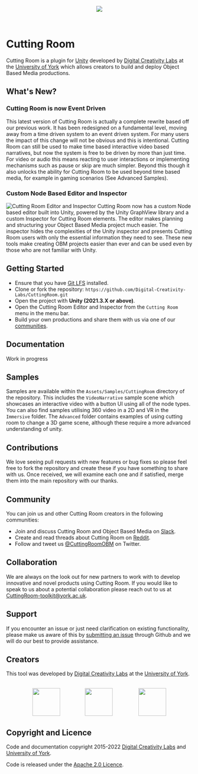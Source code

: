 <p align="center">
  <img src="https://user-images.githubusercontent.com/30237636/153431521-addef1a6-1031-4da9-827e-39013238c195.png"/>
</p>
</br>

# Cutting Room

Cutting Room is a plugin for [Unity](https://unity.com) developed by [Digital Creativity Labs](https://digitalcreativity.ac.uk/) at the [University of York](https://york.ac.uk) which allows creators to build and deploy Object Based Media productions.

## What's New?

### Cutting Room is now Event Driven
This latest version of Cutting Room is actually a complete rewrite based off our previous work. It has been redesigned on a fundamental level, moving away from a time driven system to an event driven system. For many users the impact of this change will not be obvious and this is intentional. Cutting Room can still be used to make time based interactive video based narratives, but now the system is free to be driven by more than just time. For video or audio this means reacting to user interactions or implementing mechanisms such as pause or skip are much simpler. Beyond this though it also unlocks the ability for Cutting Room to be used beyond time based media, for example in gaming scenarios (See Advanced Samples).

### Custom Node Based Editor and Inspector
![Cutting Room Editor and Inspector](Screenshots/CREditorAndInspector.png)
Cutting Room now has a custom Node based editor built into Unity, powered by the Unity GraphView library and a custom Inspector for Cutting Room elements. The editor makes planning and structuring your Object Based Media project much easier. The inspector hides the complexities of the Unity inspector and presents Cutting Room users with only the essential information they need to see. These new tools make creating OBM projects easier than ever and can be used even by those who are not familiar with Unity. 

## Getting Started

* Ensure that you have [Git LFS](https://git-lfs.github.com/) installed.
* Clone or fork the repository: `https://github.com/Digital-Creativity-Labs/CuttingRoom.git`
* Open the project with <b>Unity (2021.3.X or above)</b>.
* Open the Cutting Room Editor and Inspector from the `Cutting Room` menu in the menu bar.
* Build your own productions and share them with us via one of our [communities](https://github.com/Digital-Creativity-Labs/CuttingRoom#community).

## Documentation

Work in progress

## Samples

Samples are available within the `Assets/Samples/CuttingRoom` directory of the repository. This includes the `VideoNarrative` sample scene which showcases an interactive video with a button UI using all of the node types. You can also find samples utilising 360 video in a 2D and VR in the `Immersive` folder. The `Advanced` folder contains examples of using cutting room to change a 3D game scene, although these require a more advanced understanding of unity.

## Contributions

We love seeing pull requests with new features or bug fixes so please feel free to fork the repository and create these if you have something to share with us. Once received, we will examine each one and if satisfied, merge them into the main repository with our thanks.

## Community

You can join us and other Cutting Room creators in the following communities:

* Join and discuss Cutting Room and Object Based Media on [Slack](https://join.slack.com/t/cutting-room-group/shared_invite/zt-13ghccadu-QOVC3uZYppBr4fjBc_KTvw).
* Create and read threads about Cutting Room on [Reddit](https://www.reddit.com/r/cuttingroom/).
* Follow and tweet us [@CuttingRoomOBM](https://twitter.com/CuttingRoomOBM) on Twitter.

## Collaboration

We are always on the look out for new partners to work with to develop innovative and novel products using Cutting Room. If you would like to speak to us about a potential collaboration please reach out to us at [CuttingRoom-toolkit@york.ac.uk](mailto:cuttingroom-toolkit@york.ac.uk).

## Support

If you encounter an issue or just need clarification on existing functionality, please make us aware of this by [submitting an issue](https://github.com/Digital-Creativity-Labs/CuttingRoom/issues) through Github and we will do our best to provide assistance.

## Creators

This tool was developed by [Digital Creativity Labs](https://digitalcreativity.ac.uk) at the [University of York](https://york.ac.uk).
</br></br>
<div display="flex" align="center">
<img src="https://user-images.githubusercontent.com/30237636/153431521-addef1a6-1031-4da9-827e-39013238c195.png" style="height:75px;" />
&nbsp;&nbsp;&nbsp;&nbsp;&nbsp;&nbsp;&nbsp;&nbsp;&nbsp;&nbsp;&nbsp;&nbsp;&nbsp;&nbsp;&nbsp;&nbsp;<img src="https://user-images.githubusercontent.com/30237636/153582621-ee15867b-a83f-4757-9159-61ef097db39e.svg" style="height:75px;" />
&nbsp;&nbsp;&nbsp;&nbsp;&nbsp;&nbsp;&nbsp;&nbsp;&nbsp;&nbsp;&nbsp;&nbsp;&nbsp;&nbsp;&nbsp;&nbsp;
<img src="https://user-images.githubusercontent.com/30237636/153583895-28b17f73-725c-4ea6-b557-052bb89efe2e.png" style="height:75px;" />
</div>

## Copyright and Licence

Code and documentation copyright 2015-2022 [Digital Creativity Labs](https://digitalcreativity.ac.uk/) and [University of York](https://york.ac.uk).

Code is released under the [Apache 2.0 Licence](https://www.apache.org/licenses/LICENSE-2.0).
